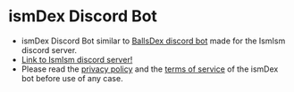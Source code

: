 # ismDex Discord Bot
- ismDex Discord Bot similar to [BallsDex discord bot](https://discord.com/application-directory/999736048596816014) made for the IsmIsm discord server.
- [Link to IsmIsm discord server!](https://discord.gg/uvWgCGBkAS)
- Please read the [privacy policy](https://github.com/rayaso-0/ismDex/blob/main/PRIVACYPOLICY.md) and the [terms of service](https://github.com/rayaso-0/ismDex/blob/main/TERMS-OF-SERVICE.md) of the ismDex bot before use of any case. 
